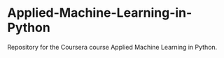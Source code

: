 # Applied-Machine-Learning-in-Python
Repository for the Coursera course Applied Machine Learning in Python.
